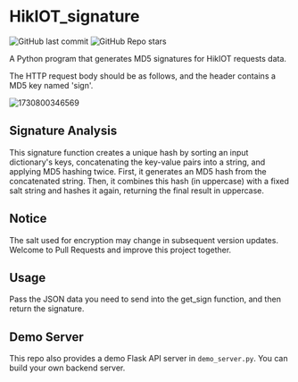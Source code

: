 # HikIOT_signature

![GitHub last commit](https://img.shields.io/github/last-commit/Little-King2022/HikIOT_signature)
![GitHub Repo stars](https://img.shields.io/github/stars/Little-King2022/HikIOT_signature)

A Python program that generates MD5 signatures for HikIOT requests data.

The HTTP request body should be as follows, and the header contains a MD5 key named 'sign'.

![1730800346569](https://github.com/user-attachments/assets/bb49dd32-2ddd-4c37-813b-43b1ac73ff5e)

## Signature Analysis
This signature function creates a unique hash by sorting an input dictionary's keys, concatenating the key-value pairs into a string, and applying MD5 hashing twice. First, it generates an MD5 hash from the concatenated string. Then, it combines this hash (in uppercase) with a fixed salt string and hashes it again, returning the final result in uppercase. 

## Notice
The salt used for encryption may change in subsequent version updates. Welcome to Pull Requests and improve this project together.

## Usage
Pass the JSON data you need to send into the get_sign function, and then return the signature.

## Demo Server
This repo also provides a demo Flask API server in `demo_server.py`. You can build your own backend server.
